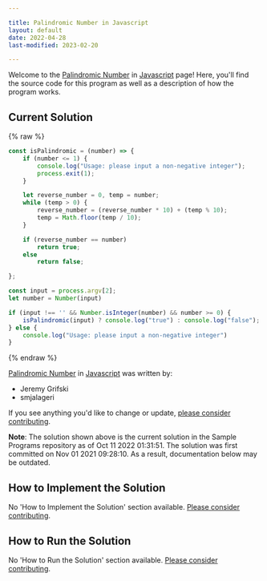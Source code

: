 ```yaml
---

title: Palindromic Number in Javascript
layout: default
date: 2022-04-28
last-modified: 2023-02-20

---
```


Welcome to the [Palindromic Number](https://sampleprograms.io/projects/palindromic-number) in [Javascript](https://sampleprograms.io/languages/javascript) page! Here, you'll find the source code for this program as well as a description of how the program works.

## Current Solution

{% raw %}

```javascript
const isPalindromic = (number) => {
    if (number <= 1) {
        console.log("Usage: please input a non-negative integer");
        process.exit(1);
    }

    let reverse_number = 0, temp = number;
    while (temp > 0) {
        reverse_number = (reverse_number * 10) + (temp % 10);
        temp = Math.floor(temp / 10);
    }

    if (reverse_number == number)
        return true;
    else
        return false;

};

const input = process.argv[2];
let number = Number(input)

if (input !== '' && Number.isInteger(number) && number >= 0) {
    isPalindromic(input) ? console.log("true") : console.log("false");
} else {
    console.log("Usage: please input a non-negative integer")
}
```

{% endraw %}

[Palindromic Number](https://sampleprograms.io/projects/palindromic-number) in [Javascript](https://sampleprograms.io/languages/javascript) was written by:

- Jeremy Grifski
- smjalageri

If you see anything you'd like to change or update, [please consider contributing](https://github.com/TheRenegadeCoder/sample-programs).

**Note**: The solution shown above is the current solution in the Sample Programs repository as of Oct 11 2022 01:31:51. The solution was first committed on Nov 01 2021 09:28:10. As a result, documentation below may be outdated.

## How to Implement the Solution

No 'How to Implement the Solution' section available. [Please consider contributing](https://github.com/TheRenegadeCoder/sample-programs-website).

## How to Run the Solution

No 'How to Run the Solution' section available. [Please consider contributing](https://github.com/TheRenegadeCoder/sample-programs-website).